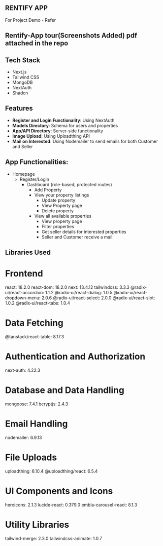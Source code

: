 
## RENTIFY APP
For Project Demo - Refer 
## Rentify-App tour(Screenshots Added) pdf attached in the repo
## Tech Stack
- Next.js
- Tailwind CSS
- MongoDB
- NextAuth
- Shadcn

## Features
- **Register and Login Functionality**: Using NextAuth
- **Models Directory**: Schema for users and properties
- **App/API Directory**: Server-side functionality
- **Image Upload**: Using Uploadthing API
- **Mail on Interested**: Using Nodemailer to send emails for both Customer and Seller

## App Functionalities:

- Homepage
  - Register/Login
    - Dashboard (role-based, protected routes)
      - Add Property
      - View your property listings
        - Update property
        - View Property page
        - Delete property
      - View all available properties
        - View property page
        - Filter properties
        - Get seller details for interested properties
        - Seller and Customer receive a mail


## Libraries Used

# Frontend
react: 18.2.0
react-dom: 18.2.0
next: 13.4.12
tailwindcss: 3.3.3
@radix-ui/react-accordion: 1.1.2
@radix-ui/react-dialog: 1.0.5
@radix-ui/react-dropdown-menu: 2.0.6
@radix-ui/react-select: 2.0.0
@radix-ui/react-slot: 1.0.2
@radix-ui/react-tabs: 1.0.4

# Data Fetching
@tanstack/react-table: 8.17.3

# Authentication and Authorization
next-auth: 4.22.3

# Database and Data Handling
mongoose: 7.4.1
bcryptjs: 2.4.3

# Email Handling
nodemailer: 6.9.13

# File Uploads
uploadthing: 6.10.4
@uploadthing/react: 6.5.4

# UI Components and Icons
heroicons: 2.1.3
lucide-react: 0.379.0
embla-carousel-react: 8.1.3

# Utility Libraries
tailwind-merge: 2.3.0
tailwindcss-animate: 1.0.7


